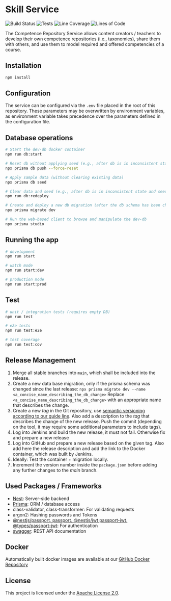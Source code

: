 # Skill Service

![Build Status](https://jenkins-2.sse.uni-hildesheim.de/buildStatus/icon?job=Teaching_NM-Skill-Service/main/)
![Tests](https://jenkins-2.sse.uni-hildesheim.de/buildStatus/icon?job=Teaching_NM-Skill-Service/main&subject=Tests&status=${numberOfTest})
![Line Coverage](https://jenkins-2.sse.uni-hildesheim.de/buildStatus/icon?job=Teaching_NM-Skill-Service/main&subject=Coverage&status=${lineCoverage})
![Lines of Code](https://jenkins-2.sse.uni-hildesheim.de/buildStatus/icon?job=Teaching_NM-Skill-Service/main&subject=Lines%20of%20Code&status=${lineOfCode}&color=blue)

The Competence Repository Service allows content creators / teachers to develop their own competence repositories (i.e., taxonomies), share them with others, and use them to model required and offered competencies of a course.

## Installation

```bash
npm install
```

## Configuration

The service can be configured via the `.env` file placed in the root of this repository. These parameters may be overwritten by environment variables, as environment variable takes precedence over the parameters defined in the configuration file.

## Database operations

```bash
# Start the dev-db docker container
npm run db:start

# Reset db without applying seed (e.g., after db is in inconsistent state but seed not needed)
npx prisma db push --force-reset

# Apply sample data (without clearing existing data)
npx prisma db seed

# Clear data and seed (e.g., after db is in inconsistent state and seed data is expected for local tests)
npm run db:redeploy

# Create and deploy a new db migration (after the db schema has been changed), will also seed the db (applying sample data)
npx prisma migrate dev

# Run the web-based client to browse and manipulate the dev-db
npx prisma studio
```

## Running the app

```bash
# development
npm run start

# watch mode
npm run start:dev

# production mode
npm run start:prod
```

## Test

```bash
# unit / integration tests (requires empty DB)
npm run test

# e2e tests
npm run test:e2e

# test coverage
npm run test:cov
```

## Release Management

1. Merge all stable branches into `main`, which shall be included into the release.
2. Create a new data base migration, only if the prisma schema was changed since the last release:
   `npx prisma migrate dev --name <a_concise_name_describing_the_db_change>`
   Replace `<a_concise_name_describing_the_db_change>` with an appropriate name that describes the change.
3. Create a new _tag_ in the Git repository, use [semantic versioning according to our guide line](https://github.com/e-Learning-by-SSE/nm-skill-lib/blob/main/semver.md). Also add a description to the _tag_ that describes the change of the new release. Push the commit (depending on the tool, it may require some additional parameters to include tags).
4. Log into Jenkins and build the new release, it must not fail. Otherwise fix and prepare a new release
5. Log into GitHub and prepare a new release based on the given tag. Also add here the release description and add the link to the Docker container, which was built by Jenkins.
6. Ideally: Test the container + migration locally.
7. Increment the version number inside the `package.json` before adding any further changes to the _main_ branch.

## Used Packages / Frameworks

-   [Nest](https://github.com/nestjs/nest): Server-side backend
-   [Prisma](https://www.prisma.io): ORM / database access
-   class-validator, class-transformer: For validating requests
-   argon2: Hashing passwords and Tokens
-   [@nestjs/passport, passport, @nestjs/jwt passport-jwt, @types/passport-jwt](https://docs.nestjs.com/security/authentication): For authentication
-   [swagger](https://swagger.io/): REST API documentation

## Docker

Automatically built docker images are available at our [GitHub Docker Repository](https://github.com/orgs/e-learning-by-sse/packages/container/package/nm-competence-repository)

## License

This project is licensed under the [Apache License 2.0](https://www.apache.org/licenses/LICENSE-2.0.html).
